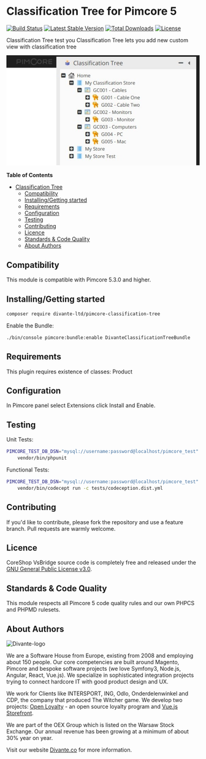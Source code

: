 # Classification Tree for Pimcore 5
[![Build Status](https://travis-ci.org/DivanteLtd/pimcore-classification-tree.svg?branch=master)](https://travis-ci.org/DivanteLtd/pimcore-classification-tree)
[![Latest Stable Version](https://poser.pugx.org/divante-ltd/pimcore-classification-tree/v/stable)](https://packagist.org/packages/divante-ltd/pimcore-classification-tree)
[![Total Downloads](https://poser.pugx.org/divante-ltd/pimcore-classification-tree/downloads)](https://packagist.org/packages/divante-ltd/pimcore-classification-tree)
[![License](https://poser.pugx.org/divante-ltd/pimcore-classification-tree/license)](https://github.com/DivanteLtd/pimcore-classification-tree/blob/master/LICENSE)

Classification Tree test you Classification Tree lets you add new custom view with classification tree

![Classification Tree](docs/example.jpeg?raw=true "Classification Tree")

**Table of Contents**
- [Classification Tree](#classification-tree)
	- [Compatibility](#compatibility)
	- [Installing/Getting started](#installinggetting-started)
	- [Requirements](#requirements)
	- [Configuration](#configuration)
	- [Testing](#testing)
	- [Contributing](#contributing)
	- [Licence](#licence)
	- [Standards & Code Quality](#standards--code-quality)
	- [About Authors](#about-authors)

## Compatibility
This module is compatible with Pimcore 5.3.0 and higher.

## Installing/Getting started

```bash
composer require divante-ltd/pimcore-classification-tree
```

Enable the Bundle:
```bash
./bin/console pimcore:bundle:enable DivanteClassificationTreeBundle
```

## Requirements
This plugin requires existence of classes: Product

## Configuration
In Pimcore panel select Extensions click Install and Enable.

## Testing
Unit Tests:
```bash
PIMCORE_TEST_DB_DSN="mysql://username:password@localhost/pimcore_test" \
    vendor/bin/phpunit
```

Functional Tests:
```bash
PIMCORE_TEST_DB_DSN="mysql://username:password@localhost/pimcore_test" \
    vendor/bin/codecept run -c tests/codeception.dist.yml
```

## Contributing
If you'd like to contribute, please fork the repository and use a feature branch. Pull requests are warmly welcome.

## Licence 
CoreShop VsBridge source code is completely free and released under the 
[GNU General Public License v3.0](https://github.com/DivanteLtd/pimcore-classification-tree/blob/master/LICENSE).

## Standards & Code Quality
This module respects all Pimcore 5 code quality rules and our own PHPCS and PHPMD rulesets.

## About Authors
![Divante-logo](http://divante.co/logo-HG.png "Divante")

We are a Software House from Europe, existing from 2008 and employing about 150 people. Our core competencies are built 
around Magento, Pimcore and bespoke software projects (we love Symfony3, Node.js, Angular, React, Vue.js). 
We specialize in sophisticated integration projects trying to connect hardcore IT with good product design and UX.

We work for Clients like INTERSPORT, ING, Odlo, Onderdelenwinkel and CDP, the company that produced The Witcher game. 
We develop two projects: [Open Loyalty](http://www.openloyalty.io/ "Open Loyalty") - an open source loyalty program 
and [Vue.js Storefront](https://github.com/DivanteLtd/vue-storefront "Vue.js Storefront").

We are part of the OEX Group which is listed on the Warsaw Stock Exchange. Our annual revenue has been growing at a 
minimum of about 30% year on year.

Visit our website [Divante.co](https://divante.co/ "Divante.co") for more information.
